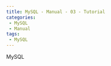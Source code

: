 ```yaml
---
title: MySQL - Manual - 03 - Tutorial
categories: 
 - MySQL
 - Manual
tags: 
 - MySQL
---
```


MySQL

<!--more-->


